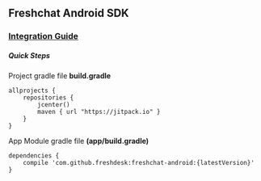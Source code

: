 ## Freshchat Android SDK

### [Integration Guide](https://support.freshchat.com/support/solutions/articles/229319)

##### Quick Steps
Project gradle file **build.gradle**
```
allprojects {
    repositories {
        jcenter()
        maven { url "https://jitpack.io" }
    }
}
```

App Module gradle file **(app/build.gradle)** 
```
dependencies {
    compile 'com.github.freshdesk:freshchat-android:{latestVersion}'
}
```


